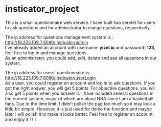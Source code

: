 # insticator_project

This is a small questionnaire web service. I have built two servlet for users to ask questions and for administrator to mange questions, respectively.

The ip address for questions management system is :  
http://18.223.109.7:8080/insticator/admin<br>
I've already added an account with username: **yizeLiu** and password: **123**, feel free to log in and manage questions.<br>
As an administrator, you could add, edit, delete and see all questions in our system.<br>

The ip address for users' questionnaire is: <br>
http://18.223.109.7:8080/insticator/userLogin<br>
As a user, you could register an account and log in to ask questions. If you got the right answer, you will get 5 points. For objective questions, you will also get 5 points when you answer it. I have included several questions in the current system, major of which are about NBA since I am a basketball fans. Due to the time limit, I didn't polish the pag too much so it may look a little bit simple. However, it is just used for demo the function and maybe later I will polish it to make it looks better. Feel free to register an account and enjoy it ! ! !

